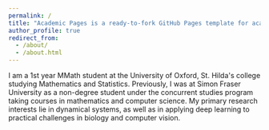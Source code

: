 ```yaml
---
permalink: /
title: "Academic Pages is a ready-to-fork GitHub Pages template for academic personal websites"
author_profile: true
redirect_from: 
  - /about/
  - /about.html
---
```


I am a 1st year MMath student at the University of Oxford, St. Hilda's college studying Mathematics and Statistics. Previously, I was at Simon Fraser University as a non-degree student under the concurrent studies program taking courses in mathematics and computer science. My primary research interests lie in dynamical systems, as well as in applying deep learning to practical challenges in biology and computer vision.